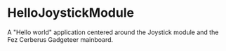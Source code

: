 HelloJoystickModule
===================

A "Hello world" application centered around the Joystick module and the Fez Cerberus Gadgeteer mainboard.

